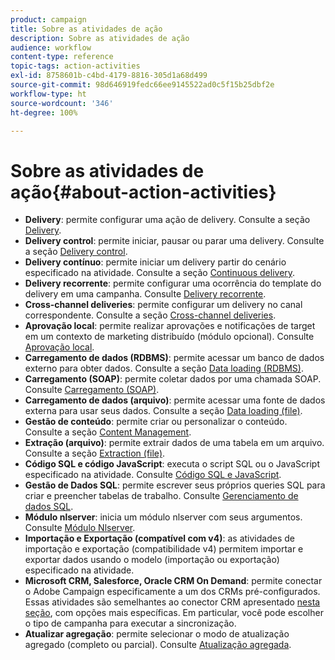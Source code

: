 ```yaml
---
product: campaign
title: Sobre as atividades de ação
description: Sobre as atividades de ação
audience: workflow
content-type: reference
topic-tags: action-activities
exl-id: 8758601b-c4bd-4179-8816-305d1a68d499
source-git-commit: 98d646919fedc66ee9145522ad0c5f15b25dbf2e
workflow-type: ht
source-wordcount: '346'
ht-degree: 100%

---
```


# Sobre as atividades de ação{#about-action-activities}

* **Delivery**: permite configurar uma ação de delivery. Consulte a seção [Delivery](../../workflow/using/delivery.md).
* **Delivery control**: permite iniciar, pausar ou parar uma delivery. Consulte a seção [Delivery control](../../workflow/using/delivery-control.md).
* **Delivery contínuo**: permite iniciar um delivery partir do cenário especificado na atividade. Consulte a seção [Continuous delivery](../../workflow/using/continuous-delivery.md).
* **Delivery recorrente**: permite configurar uma ocorrência do template do delivery em uma campanha. Consulte [Delivery recorrente](../../workflow/using/recurring-delivery.md).
* **Cross-channel deliveries**: permite configurar um delivery no canal correspondente. Consulte a seção [Cross-channel deliveries](../../workflow/using/cross-channel-deliveries.md).
* **Aprovação local**: permite realizar aprovações e notificações de target em um contexto de marketing distribuído (módulo opcional). Consulte [Aprovação local](../../workflow/using/local-approval.md).
* **Carregamento de dados (RDBMS)**: permite acessar um banco de dados externo para obter dados. Consulte a seção [Data loading (RDBMS)](../../workflow/using/data-loading--rdbms-.md).
* **Carregamento (SOAP)**: permite coletar dados por uma chamada SOAP. Consulte [Carregamento (SOAP)](../../workflow/using/loading--soap-.md).
* **Carregamento de dados (arquivo)**: permite acessar uma fonte de dados externa para usar seus dados. Consulte a seção [Data loading (file)](../../workflow/using/data-loading--file-.md).
* **Gestão de conteúdo**: permite criar ou personalizar o conteúdo. Consulte a seção [Content Management](../../workflow/using/content-management.md).
* **Extração (arquivo)**: permite extrair dados de uma tabela em um arquivo. Consulte a seção [Extraction (file)](../../workflow/using/extraction--file-.md).
* **Código SQL e código JavaScript**: executa o script SQL ou o JavaScript especificado na atividade. Consulte [Código SQL e JavaScript](../../workflow/using/sql-code-and-javascript-code.md).
* **Gestão de Dados SQL**: permite escrever seus próprios queries SQL para criar e preencher tabelas de trabalho. Consulte [Gerenciamento de dados SQL](../../workflow/using/sql-data-management.md).
* **Módulo nlserver**: inicia um módulo nlserver com seus argumentos. Consulte [Módulo Nlserver](../../workflow/using/nlserver-module.md).
* **Importação e Exportação (compatível com v4)**: as atividades de importação e exportação (compatibilidade v4) permitem importar e exportar dados usando o modelo (importação ou exportação) especificado na atividade.
* **Microsoft CRM, Salesforce, Oracle CRM On Demand**: permite conectar o Adobe Campaign especificamente a um dos CRMs pré-configurados. Essas atividades são semelhantes ao conector CRM apresentado [nesta seção](../../workflow/using/crm-connector.md), com opções mais específicas. Em particular, você pode escolher o tipo de campanha para executar a sincronização.
* **Atualizar agregação**: permite selecionar o modo de atualização agregado (completo ou parcial). Consulte [Atualização agregada](../../workflow/using/update-aggregate.md).
